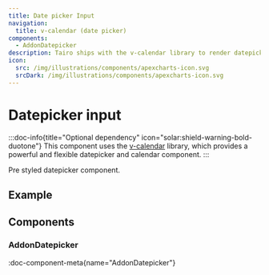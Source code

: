 ```yaml
---
title: Date picker Input
navigation:
  title: v-calendar (date picker)
components:
  - AddonDatepicker
description: Tairo ships with the v-calendar library to render datepickers and calendars.
icon:
  src: /img/illustrations/components/apexcharts-icon.svg
  srcDark: /img/illustrations/components/apexcharts-icon.svg
---
```


# Datepicker input

:::doc-info{title="Optional dependency" icon="solar:shield-warning-bold-duotone"}
This component uses the [v-calendar](https://github.com/nathanreyes/v-calendar) library, which provides a powerful and flexible datepicker and calendar component.
:::

Pre styled datepicker component.

## Example

<!-- demo: #examples/addons/datepicker -->

## Components

### AddonDatepicker

:doc-component-meta{name="AddonDatepicker"}
